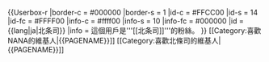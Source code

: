 {{Userbox-r
  |border-c = #000000
  |border-s = 1
  |id-c     = #FFCC00
  |id-s     = 14
  |id-fc    = #FFFF00
  |info-c   = #ffff00
  |info-s   = 10
  |info-fc  = #000000
  |id       = {{lang|ja|北条司}}
  |info     = 這個用戶是'''[[北条司]]'''的粉絲。
}}
<includeonly>[[Category:喜歡NANA的維基人|{{PAGENAME}}]]</includeonly>
[[Category:喜歡北條司的維基人|{{PAGENAME}}]]